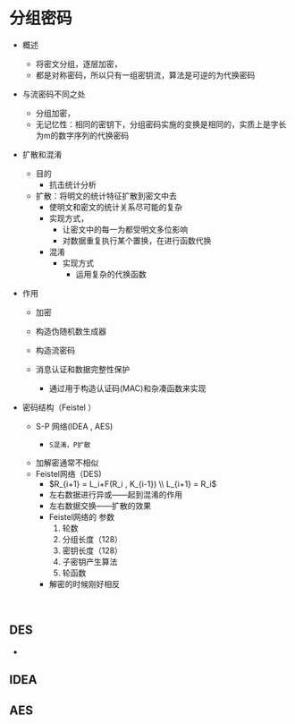 # 分组密码

- 概述

  -  将密文分组，逐层加密，
  - 都是对称密码，所以只有一组密钥流，算法是可逆的为代换密码

- 与流密码不同之处

  - 分组加密，
  - 无记忆性：相同的密钥下，分组密码实施的变换是相同的，实质上是字长为m的数字序列的代换密码

- 扩散和混淆

  - 目的
    - 抗击统计分析
  - 扩散：将明文的统计特征扩散到密文中去
    - 使明文和密文的统计关系尽可能的复杂
    - 实现方式，
      - 让密文中的每一为都受明文多位影响
      - 对数据重复执行某个置换，在进行函数代换
    - 混淆
      - 实现方式
        - 运用复杂的代换函数

- 作用

  - 加密

  - 构造伪随机数生成器

  - 构造流密码

  - 消息认证和数据完整性保护

    - 通过用于构造认证码(MAC)和杂凑函数来实现

    

- 密码结构（Feistel ）

  - S-P 网络(IDEA , AES)
    -     S混淆，P扩散
  - 加解密通常不相似
  - Feistel网络（DES)
    - $R_{i+1} = L_i+F(R_i , K_{i-1})     \\ L_{i+1} = R_i$
    - 左右数据进行异或——起到混淆的作用
    - 左右数据交换——扩散的效果
    - Feistel网络的 参数
      1. 轮数
      2. 分组长度（128）
      3. 密钥长度（128）
      4. 子密钥产生算法
      5. 轮函数
    - 解密的时候刚好相反

​    

## DES

- 

## IDEA

## AES

